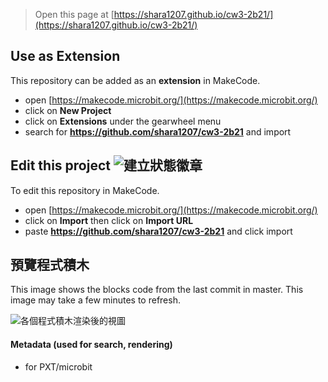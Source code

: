 
> Open this page at [https://shara1207.github.io/cw3-2b21/](https://shara1207.github.io/cw3-2b21/)

## Use as Extension

This repository can be added as an **extension** in MakeCode.

* open [https://makecode.microbit.org/](https://makecode.microbit.org/)
* click on **New Project**
* click on **Extensions** under the gearwheel menu
* search for **https://github.com/shara1207/cw3-2b21** and import

## Edit this project ![建立狀態徽章](https://github.com/shara1207/cw3-2b21/workflows/MakeCode/badge.svg)

To edit this repository in MakeCode.

* open [https://makecode.microbit.org/](https://makecode.microbit.org/)
* click on **Import** then click on **Import URL**
* paste **https://github.com/shara1207/cw3-2b21** and click import

## 預覽程式積木

This image shows the blocks code from the last commit in master.
This image may take a few minutes to refresh.

![各個程式積木渲染後的視圖](https://github.com/shara1207/cw3-2b21/raw/master/.github/makecode/blocks.png)

#### Metadata (used for search, rendering)

* for PXT/microbit
<script src="https://makecode.com/gh-pages-embed.js"></script><script>makeCodeRender("{{ site.makecode.home_url }}", "{{ site.github.owner_name }}/{{ site.github.repository_name }}");</script>
